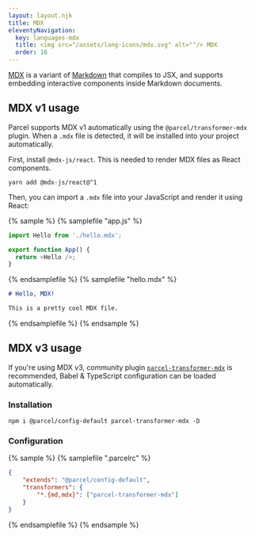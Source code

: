 ```yaml
---
layout: layout.njk
title: MDX
eleventyNavigation:
  key: languages-mdx
  title: <img src="/assets/lang-icons/mdx.svg" alt=""/> MDX
  order: 16
---
```


[MDX](https://mdxjs.com) is a variant of [Markdown](https://daringfireball.net/projects/markdown/) that compiles to JSX, and supports embedding interactive components inside Markdown documents.

## MDX v1 usage

Parcel supports MDX v1 automatically using the `@parcel/transformer-mdx` plugin. When a `.mdx` file is detected, it will be installed into your project automatically.

First, install `@mdx-js/react`. This is needed to render MDX files as React components.

```shell
yarn add @mdx-js/react@^1
```

Then, you can import a `.mdx` file into your JavaScript and render it using React:

{% sample %}
{% samplefile "app.js" %}

```js
import Hello from './hello.mdx';

export function App() {
  return <Hello />;
}
```

{% endsamplefile %}
{% samplefile "hello.mdx" %}

```md
# Hello, MDX!

This is a pretty cool MDX file.
```

{% endsamplefile %}
{% endsample %}

## MDX v3 usage

If you're using MDX v3, community plugin [`parcel-transformer-mdx`][1] is recommended, Babel & TypeScript configuration can be loaded automatically.

### Installation

```shell
npm i @parcel/config-default parcel-transformer-mdx -D
```

### Configuration

{% sample %}
{% samplefile ".parcelrc" %}

```json
{
    "extends": "@parcel/config-default",
    "transformers": {
        "*.{md,mdx}": ["parcel-transformer-mdx"]
    }
}
```

{% endsamplefile %}
{% endsample %}

[1]: https://img.shields.io/librariesio/github/EasyWebApp/Parcel-transformer-MDX.svg
